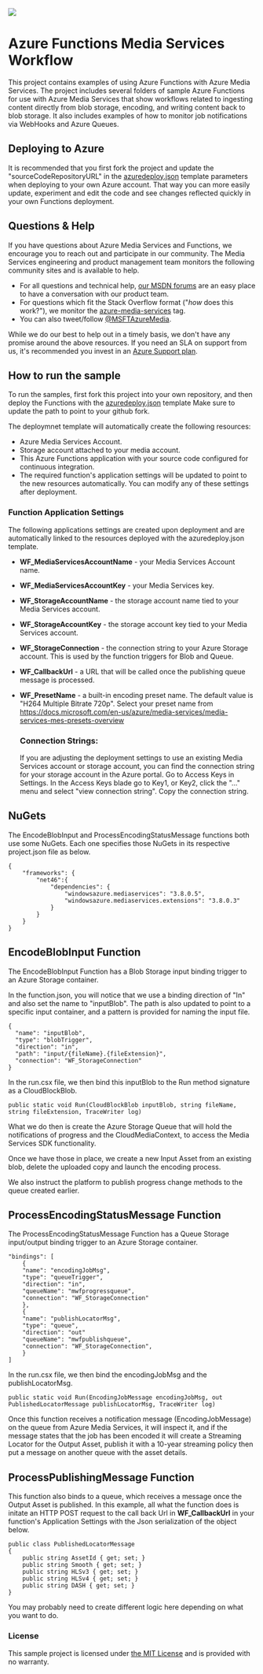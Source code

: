 <a href="https://portal.azure.com/#create/Microsoft.Template/uri/https%3A%2F%2Fraw.githubusercontent.com%2Fsabbour%2Fazure-functions-media-workflow%2Fmaster%2Fazuredeploy.json" target="_blank">
    <img src="http://azuredeploy.net/deploybutton.png"/>
</a>

# Azure Functions Media Services Workflow
This project contains examples of using Azure Functions with Azure Media Services. 
The project includes several folders of sample Azure Functions for use with Azure Media Services that show workflows related
to ingesting content directly from blob storage, encoding, and writing content back to blob storage. It also includes examples of
how to monitor job notifications via WebHooks and Azure Queues. 

## Deploying to Azure
It is recommended that you first fork the project and update the "sourceCodeRepositoryURL" in the [azuredeploy.json](azuredeploy.json) template parameters
when deploying to your own Azure account.  That way you can more easily update, experiment and edit the code and see changes
reflected quickly in your own Functions deployment.  

## Questions & Help

If you have questions about Azure Media Services and Functions, we encourage you to reach out and participate in our community. 
The Media Services engineering and product management team monitors the following community sites and is available to help.

 - For all questions and technical help, [our MSDN forums](https://social.msdn.microsoft.com/forums/azure/en-US/home?forum=MediaServices) are an easy place to have a conversation with our product team.
 - For questions which fit the Stack Overflow format ("*how* does this work?"), we monitor the [azure-media-services](http://stackoverflow.com/questions/tagged/azure%20media%20service) tag.
 - You can also tweet/follow [@MSFTAzureMedia](https://twitter.com/MSFTAzureMedia).
 
While we do our best to help out in a timely basis, we don't have any promise around the above resources. If you need an SLA on support from us, it's recommended you invest in an [Azure Support plan](https://azure.microsoft.com/en-us/support/options/).

## How to run the sample

To run the samples, first fork this project into your own repository, and then deploy the Functions with the [azuredeploy.json](azuredeploy.json) template
Make sure to update the path to point to your github fork.  

The deploymnet template will automatically create the following resources:
* Azure Media Services Account.
* Storage account attached to your media account.
* This Azure Functions application with your source code configured for continuous integration.
* The required function's application settings will be updated to point to the new resources automatically. You can modify any of these settings after deployment.

### Function Application Settings 
The following applications settings are created upon deployment and are automatically linked to the resources
deployed with the azuredeploy.json template.

* **WF_MediaServicesAccountName** - your Media Services Account name. 
* **WF_MediaServicesAccountKey** - your Media Services key. 
* **WF_StorageAccountName** - the storage account name tied to your Media Services account. 
* **WF_StorageAccountKey** - the storage account key tied to your Media Services account. 
* **WF_StorageConnection** -  the connection string to your Azure Storage account. This is used by the function triggers for Blob and Queue.
* **WF_CallbackUrl** - a URL that will be called once the publishing queue message is processed.
* **WF_PresetName** - a built-in encoding preset name. The default value is "H264 Multiple Bitrate 720p". Select your preset name from https://docs.microsoft.com/en-us/azure/media-services/media-services-mes-presets-overview
 
  ### Connection Strings:
  If you are adjusting the deployment settings to use an existing Media Services account or storage account, 
  you can find the connection string for your storage account in the Azure portal. Go to Access Keys in Settings. In the Access Keys blade
  go to Key1, or Key2, click the "..." menu and select "view connection string". Copy the connection string.

## NuGets
The EncodeBlobInput and ProcessEncodingStatusMessage functions both use some NuGets. Each one specifies those NuGets in its respective project.json file as below.

    {
        "frameworks": {
            "net46":{
                "dependencies": {
                    "windowsazure.mediaservices": "3.8.0.5",
                    "windowsazure.mediaservices.extensions": "3.8.0.3"
                }
            }
        }
    }

## EncodeBlobInput Function
The EncodeBlobInput Function has a Blob Storage input binding trigger to an Azure Storage container.

In the function.json, you will notice that we use a binding direction of "In" and also set the name to "inputBlob".
The path is also updated to point to a specific input container, and a pattern is provided for naming the input file. 

    {
      "name": "inputBlob",
      "type": "blobTrigger",
      "direction": "in",
      "path": "input/{fileName}.{fileExtension}",
      "connection": "WF_StorageConnection"
    }

In the run.csx file, we then bind this inputBlob to the Run method signature as a CloudBlockBlob. 

    public static void Run(CloudBlockBlob inputBlob, string fileName, string fileExtension, TraceWriter log)

What we do then is create the Azure Storage Queue that will hold the notifications of progress and the CloudMediaContext, to access the Media Services SDK functionality.

Once we have those in place, we create a new Input Asset from an existing blob, delete the uploaded copy and launch the encoding process.

We also instruct the platform to publish progress change methods to the queue created earlier.

## ProcessEncodingStatusMessage Function
The ProcessEncodingStatusMessage Function has a Queue Storage input/output binding trigger to an Azure Storage container.

    "bindings": [
        {
        "name": "encodingJobMsg",
        "type": "queueTrigger",
        "direction": "in",
        "queueName": "mwfprogressqueue",
        "connection": "WF_StorageConnection"
        },
        {
        "name": "publishLocatorMsg",
        "type": "queue",
        "direction": "out"
        "queueName": "mwfpublishqueue",
        "connection": "WF_StorageConnection",
        }
    ]


In the run.csx file, we then bind the encodingJobMsg and the publishLocatorMsg. 

    public static void Run(EncodingJobMessage encodingJobMsg, out PublishedLocatorMessage publishLocatorMsg, TraceWriter log)

Once this function receives a notification message (EncodingJobMessage) on the queue from Azure Media Services, it will inspect it, and if the message states that the job has been encoded
it will create a Streaming Locator for the Output Asset, publish it with a 10-year streaming policy then put a message on another queue with the asset details.


## ProcessPublishingMessage Function

This function also binds to a queue, which receives a message once the Output Asset is published. In this example, all what the function does is
initate an HTTP POST request to the call back Url in **WF_CallbackUrl** in your function's Application Settings with the Json serialization of the object below.

    public class PublishedLocatorMessage
    {
        public string AssetId { get; set; }
        public string Smooth { get; set; }
        public string HLSv3 { get; set; }
        public string HLSv4 { get; set; }
        public string DASH { get; set; }
    }

You may probably need to create different logic here depending on what you want to do.

### License
This sample project is licensed under [the MIT License](LICENSE) and is provided with no warranty.
